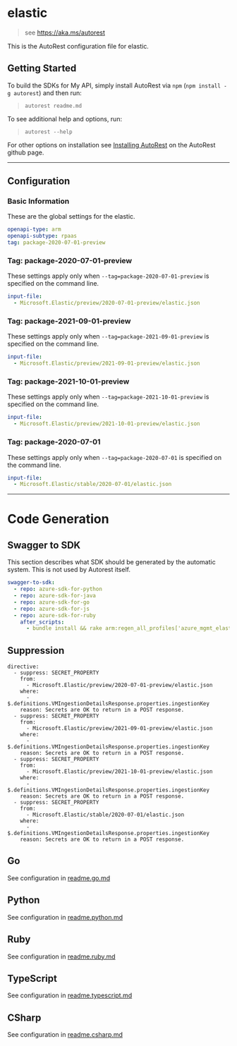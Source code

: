 # elastic

> see https://aka.ms/autorest

This is the AutoRest configuration file for elastic.

## Getting Started

To build the SDKs for My API, simply install AutoRest via `npm` (`npm install -g autorest`) and then run:

> `autorest readme.md`

To see additional help and options, run:

> `autorest --help`

For other options on installation see [Installing AutoRest](https://aka.ms/autorest/install) on the AutoRest github page.

---

## Configuration

### Basic Information

These are the global settings for the elastic.

```yaml
openapi-type: arm
openapi-subtype: rpaas
tag: package-2020-07-01-preview
```

### Tag: package-2020-07-01-preview

These settings apply only when `--tag=package-2020-07-01-preview` is specified on the command line.

```yaml $(tag) == 'package-2020-07-01-preview'
input-file:
  - Microsoft.Elastic/preview/2020-07-01-preview/elastic.json
```

### Tag: package-2021-09-01-preview

These settings apply only when `--tag=package-2021-09-01-preview` is specified on the command line.

```yaml $(tag) == 'package-2021-09-01-preview'
input-file:
  - Microsoft.Elastic/preview/2021-09-01-preview/elastic.json
```

### Tag: package-2021-10-01-preview

These settings apply only when `--tag=package-2021-10-01-preview` is specified on the command line.

```yaml $(tag) == 'package-2021-10-01-preview'
input-file:
  - Microsoft.Elastic/preview/2021-10-01-preview/elastic.json
```

### Tag: package-2020-07-01

These settings apply only when `--tag=package-2020-07-01` is specified on the command line.

```yaml $(tag) == 'package-2020-07-01'
input-file:
  - Microsoft.Elastic/stable/2020-07-01/elastic.json
```

---

# Code Generation

## Swagger to SDK

This section describes what SDK should be generated by the automatic system.
This is not used by Autorest itself.

```yaml $(swagger-to-sdk)
swagger-to-sdk:
  - repo: azure-sdk-for-python
  - repo: azure-sdk-for-java
  - repo: azure-sdk-for-go
  - repo: azure-sdk-for-js
  - repo: azure-sdk-for-ruby
    after_scripts:
      - bundle install && rake arm:regen_all_profiles['azure_mgmt_elastic']
```

## Suppression
```
directive:
  - suppress: SECRET_PROPERTY
    from:
      - Microsoft.Elastic/preview/2020-07-01-preview/elastic.json
    where:
      - $.definitions.VMIngestionDetailsResponse.properties.ingestionKey
    reason: Secrets are OK to return in a POST response.
  - suppress: SECRET_PROPERTY
    from:
      - Microsoft.Elastic/preview/2021-09-01-preview/elastic.json
    where:
      - $.definitions.VMIngestionDetailsResponse.properties.ingestionKey
    reason: Secrets are OK to return in a POST response.
  - suppress: SECRET_PROPERTY
    from:
      - Microsoft.Elastic/preview/2021-10-01-preview/elastic.json
    where:
      - $.definitions.VMIngestionDetailsResponse.properties.ingestionKey
    reason: Secrets are OK to return in a POST response.
  - suppress: SECRET_PROPERTY
    from:
      - Microsoft.Elastic/stable/2020-07-01/elastic.json
    where:
      - $.definitions.VMIngestionDetailsResponse.properties.ingestionKey
    reason: Secrets are OK to return in a POST response.

```

## Go

See configuration in [readme.go.md](./readme.go.md)

## Python

See configuration in [readme.python.md](./readme.python.md)

## Ruby

See configuration in [readme.ruby.md](./readme.ruby.md)

## TypeScript

See configuration in [readme.typescript.md](./readme.typescript.md)

## CSharp

See configuration in [readme.csharp.md](./readme.csharp.md)
